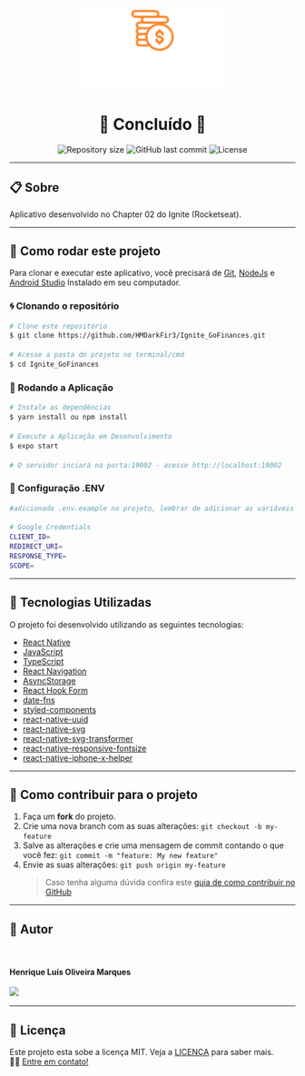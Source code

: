 <p align="center">
  <img src="./src/assets/logo.svg" width="250" />
</p>

<h1 align="center">
  🚀 Concluído 🚀
</h1>

<p align="center" >
  <img alt="Repository size" src="https://img.shields.io/github/repo-size/hmdarkfir3/Ignite_GoFinances?style=for-the-badge">
  
  <img alt="GitHub last commit" src="https://img.shields.io/github/last-commit/hmdarkfir3/Ignite_GoFinances?style=for-the-badge">
  
  <img alt="License" src="https://img.shields.io/badge/license-MIT-blue.svg?style=for-the-badge" />
</p>

---

## 📋 Sobre

Aplicativo desenvolvido no Chapter 02 do Ignite (Rocketseat).

---

## 📂 Como rodar este projeto

Para clonar e executar este aplicativo, você precisará de [Git](https://git-scm.com), [NodeJs](https://nodejs.org/en/) e [Android Studio](https://developer.android.com/studio) Instalado em seu computador.

### 🌀 Clonando o repositório

```bash
# Clone este repositório
$ git clone https://github.com/HMDarkFir3/Ignite_GoFinances.git

# Acesse a pasta do projeto no terminal/cmd
$ cd Ignite_GoFinances
```

### 🎲 Rodando a Aplicação

```bash
# Instale as dependências
$ yarn install ou npm install

# Execute a Aplicação em Desenvolvimento
$ expo start

# O servidor inciará na porta:19002 - acesse http://localhost:19002
```

### 📁 Configuração .ENV

```bash
#adicionado .env.example no projeto, lembrar de adicionar as variáveis de ambiente conforme o exemplo

# Google Credentials
CLIENT_ID=
REDIRECT_URI=
RESPONSE_TYPE=
SCOPE=
```
---

## 🚀 Tecnologias Utilizadas

O projeto foi desenvolvido utilizando as seguintes tecnologias:

- [React Native](https://reactnative.dev)
- [JavaScript](https://developer.mozilla.org/pt-BR/docs/Web/JavaScript)
- [TypeScript](https://www.typescriptlang.org)
- [React Navigation](https://reactnavigation.org)
- [AsyncStorage](https://react-native-async-storage.github.io/async-storage/docs/install/)
- [React Hook Form](https://react-hook-form.com/get-started)
- [date-fns](https://date-fns.org)
- [styled-components](https://styled-components.com)
- [react-native-uuid](https://www.npmjs.com/package/react-native-uuid)
- [react-native-svg](https://github.com/react-native-svg/react-native-svg)
- [react-native-svg-transformer](https://github.com/kristerkari/react-native-svg-transformer)
- [react-native-responsive-fontsize](https://www.npmjs.com/package/react-native-responsive-fontsize)
- [react-native-iphone-x-helper](https://github.com/ptelad/react-native-iphone-x-helper)

---

## 💪 Como contribuir para o projeto

1. Faça um **fork** do projeto.
2. Crie uma nova branch com as suas alterações: `git checkout -b my-feature`
3. Salve as alterações e crie uma mensagem de commit contando o que você fez: `git commit -m "feature: My new feature"`
4. Envie as suas alterações: `git push origin my-feature`
   > Caso tenha alguma dúvida confira este [guia de como contribuir no GitHub](https://github.com/firstcontributions/first-contributions)

---

## 🧑 Autor

<img style="border-radius: 50%;" src="https://github.com/HMDarkFir3.png" width="150px;" alt=""/>
 <h4>Henrique Luís Oliveira Marques</h4>

<p align="left">
  <a href="https://www.linkedin.com/in/henrique-luís-oliveira-marques-3406361a7/" target="_blank"><img src="https://img.shields.io/badge/LinkedIn-0077B5?style=for-the-badge&logo=linkedin&logoColor=white"></a>
<p>

---

## 📝 Licença

Este projeto esta sobe a licença MIT. Veja a [LICENÇA](./LICENSE) para saber mais.
<br>
👋🏽 [Entre em contato!](https://www.linkedin.com/in/henrique-luís-oliveira-marques-3406361a7/)
